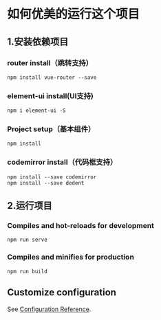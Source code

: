 # 如何优美的运行这个项目

## 1.安装依赖项目
### router install（跳转支持）

```
npm install vue-router --save
```

### element-ui install(UI支持)

```
npm i element-ui -S
```

### Project setup（基本组件）
```
npm install
```

### codemirror install（代码框支持）
```
npm install --save codemirror
npm install --save dedent
```

## 2.运行项目
### Compiles and hot-reloads for development
```
npm run serve
```

### Compiles and minifies for production
```
npm run build
```

## Customize configuration
See [Configuration Reference](https://cli.vuejs.org/config/).


